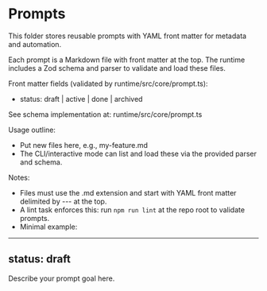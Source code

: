 # Prompts

This folder stores reusable prompts with YAML front matter for metadata and automation.

Each prompt is a Markdown file with front matter at the top. The runtime includes a Zod schema and parser to validate and load these files.

Front matter fields (validated by runtime/src/core/prompt.ts):

- status: draft | active | done | archived

See schema implementation at: runtime/src/core/prompt.ts

Usage outline:

- Put new files here, e.g., my-feature.md
- The CLI/interactive mode can list and load these via the provided parser and schema.

Notes:

- Files must use the .md extension and start with YAML front matter delimited by --- at the top.
- A lint task enforces this: run `npm run lint` at the repo root to validate prompts.
- Minimal example:

---

## status: draft

Describe your prompt goal here.
